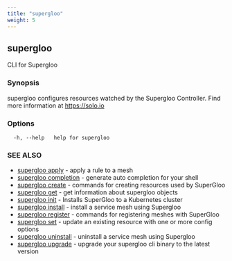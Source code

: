 ```yaml
---
title: "supergloo"
weight: 5
---
```

## supergloo

CLI for Supergloo

### Synopsis

supergloo configures resources watched by the Supergloo Controller.
	Find more information at https://solo.io

### Options

```
  -h, --help   help for supergloo
```

### SEE ALSO

* [supergloo apply](../supergloo_apply)	 - apply a rule to a mesh
* [supergloo completion](../supergloo_completion)	 - generate auto completion for your shell
* [supergloo create](../supergloo_create)	 - commands for creating resources used by SuperGloo
* [supergloo get](../supergloo_get)	 - get information about supergloo objects
* [supergloo init](../supergloo_init)	 - Installs SuperGloo to a Kubernetes cluster
* [supergloo install](../supergloo_install)	 - install a service mesh using Supergloo
* [supergloo register](../supergloo_register)	 - commands for registering meshes with SuperGloo
* [supergloo set](../supergloo_set)	 - update an existing resource with one or more config options
* [supergloo uninstall](../supergloo_uninstall)	 - uninstall a service mesh using Supergloo
* [supergloo upgrade](../supergloo_upgrade)	 - upgrade your supergloo cli binary to the latest version

